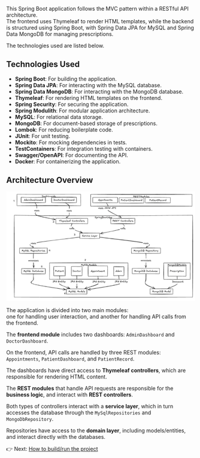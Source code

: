 This Spring Boot application follows the MVC pattern within a RESTful API architecture.  
The frontend uses Thymeleaf to render HTML templates, while the backend is structured using Spring Boot,
with Spring Data JPA for MySQL and Spring Data MongoDB for managing prescriptions.

The technologies used are listed below.

## Technologies Used
- **Spring Boot**: For building the application.
- **Spring Data JPA**: For interacting with the MySQL database.
- **Spring Data MongoDB**: For interacting with the MongoDB database.
- **Thymeleaf**: For rendering HTML templates on the frontend.
- **Spring Security**: For securing the application.
- **Spring Modulith**: For modular application architecture.
- **MySQL**: For relational data storage.
- **MongoDB**: For document-based storage of prescriptions.
- **Lombok**: For reducing boilerplate code.
- **JUnit**: For unit testing.
- **Mockito**: For mocking dependencies in tests.
- **TestContainers**: For integration testing with containers.
- **Swagger/OpenAPI**: For documenting the API.
- **Docker**: For containerizing the application.

## Architecture Overview

![img.png](img.png)

The application is divided into two main modules:  
one for handling user interaction, and another for handling API calls from the frontend.

The **frontend module** includes two dashboards: `AdminDashboard` and `DoctorDashboard`.

On the frontend, API calls are handled by three REST modules: `Appointments`, `PatientDashboard`, and `PatientRecord`.

The dashboards have direct access to **Thymeleaf controllers**, which are responsible for rendering HTML content.

The **REST modules** that handle API requests are responsible for the **business logic**, and interact with **REST controllers**.

Both types of controllers interact with a **service layer**, which in turn accesses the database through the
`MySqlRepositories` and `MongoDbRepository`.

Repositories have access to the **domain layer**, including models/entities, and interact directly with the databases.

👉 Next: [How to build/run the project](./SETUP.md)